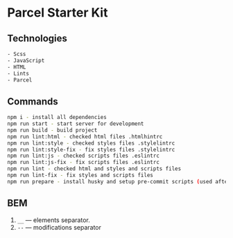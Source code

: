# Parcel Starter Kit

## Technologies

```bash
- Scss
- JavaScript
- HTML
- Lints
- Parcel
```

## Commands

```bash
npm i - install all dependencies
npm run start - start server for development     
npm run build - build project
npm run lint:html - checked html files .htmlhintrc
npm run lint:style - checked styles files .stylelintrc
npm run lint:style-fix - fix styles files .stylelintrc
npm run lint:js - checked scripts files .eslintrc
npm run lint:js-fix - fix scripts files .eslintrc
npm run lint - checked html and styles and scripts files
npm run lint-fix - fix styles and scripts files
npm run prepare - install husky and setup pre-commit scripts (used after npm i automatically)
```

## BEM

1. `__` — elements separator.
2. `--` — modifications separator
